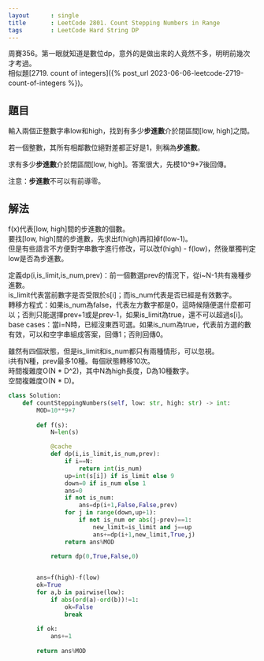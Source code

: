 ```yaml
--- 
layout      : single
title       : LeetCode 2801. Count Stepping Numbers in Range
tags        : LeetCode Hard String DP
---
```

周賽356。第一眼就知道是數位dp，意外的是做出來的人竟然不多，明明前幾次才考過。  
相似題[2719. count of integers]({% post_url 2023-06-06-leetcode-2719-count-of-integers %})。  

## 題目

輸入兩個正整數字串low和high，找到有多少**步進數**介於閉區間[low, high]之間。  

若一個整數，其所有相鄰數位絕對差都正好是1，則稱為**步進數**。  

求有多少**步進數**介於閉區間[low, high]。答案很大，先模10^9+7後回傳。  

注意：**步進數**不可以有前導零。  

## 解法

f(x)代表[low, high]間的步進數的個數。  
要找[low, high]間的步進數，先求出f(high)再扣掉f(low-1)。  
但是有些語言不方便對字串數字進行修改，可以改f(high) - f(low)，然後單獨判定low是否為步進數。  

定義dp(i,is_limit,is_num,prev)：前一個數選prev的情況下，從i\~N-1共有幾種步進數。  
is_limit代表當前數字是否受限於s[i]；而is_num代表是否已經是有效數字。  
轉移方程式：如果is_num為false，代表左方數字都是0，這時候隨便選什麼都可以；否則只能選擇prev+1或是prev-1，如果is_limit為true，還不可以超過s[i]。  
base cases：當i=N時，已經沒東西可選。如果is_num為true，代表前方選的數有效，可以和空字串組成答案，回傳1；否則回傳0。  

雖然有四個狀態，但是is_limit和is_num都只有兩種情形，可以忽視。  
i共有N種，prev最多10種。每個狀態轉移10次。  
時間複雜度O(N \* D^2)，其中N為high長度，D為10種數字。  
空間複雜度O(N \* D)。  

```python
class Solution:
    def countSteppingNumbers(self, low: str, high: str) -> int:
        MOD=10**9+7
        
        def f(s):
            N=len(s)

            @cache
            def dp(i,is_limit,is_num,prev):
                if i==N:
                    return int(is_num)
                up=int(s[i]) if is_limit else 9
                down=0 if is_num else 1
                ans=0
                if not is_num:
                    ans=dp(i+1,False,False,prev)
                for j in range(down,up+1):
                    if not is_num or abs(j-prev)==1:
                        new_limit=is_limit and j==up
                        ans+=dp(i+1,new_limit,True,j)
                return ans%MOD

            return dp(0,True,False,0)

        
        ans=f(high)-f(low)
        ok=True
        for a,b in pairwise(low):
            if abs(ord(a)-ord(b))!=1:
                ok=False
                break
        
        if ok:
            ans+=1
            
        return ans%MOD
```
